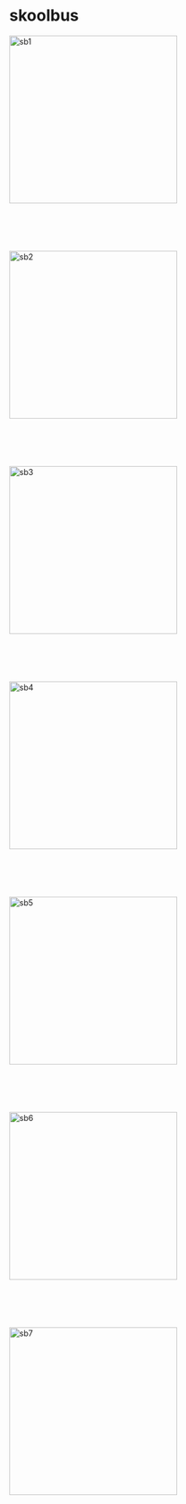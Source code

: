 # skoolbus

<img src="https://github.com/arun-praveen-d-58/skoolbus/assets/116140047/df6cbefa-7499-4412-b804-06b8e1c8628d" alt="sb1" width="300"/>
<br><br>
<br><br>
<br><br>
<img src="https://github.com/arun-praveen-d-58/skoolbus/assets/116140047/01866107-5d17-4a76-ae57-0faf4d49a62b" alt="sb2" width="300"/>
<br><br>
<br><br>
<br><br>
<img src="https://github.com/arun-praveen-d-58/skoolbus/assets/116140047/1044c6d6-93a6-47f1-83ca-76f3d893fcfe" alt="sb3" width="300"/>
<br><br>
<br><br>
<br><br>
<img src="https://github.com/arun-praveen-d-58/skoolbus/assets/116140047/5c6da945-a5aa-4f78-a5bb-124579418a83" alt="sb4" width="300"/>
<br><br>
<br><br>
<br><br>
<img src="https://github.com/arun-praveen-d-58/skoolbus/assets/116140047/e37dca75-1cc0-4983-8531-410fd431e132" alt="sb5" width="300"/>
<br><br>
<br><br>
<br><br>
<img src="https://github.com/arun-praveen-d-58/skoolbus/assets/116140047/7e8bfbb9-d7bb-44c8-8c34-e4de6e951577" alt="sb6" width="300"/>
<br><br>
<br><br>
<br><br>
<img src="https://github.com/arun-praveen-d-58/skoolbus/assets/116140047/ff89aa84-78b5-42ac-bc3d-42aa44f7db38" alt="sb7" width="300"/>
